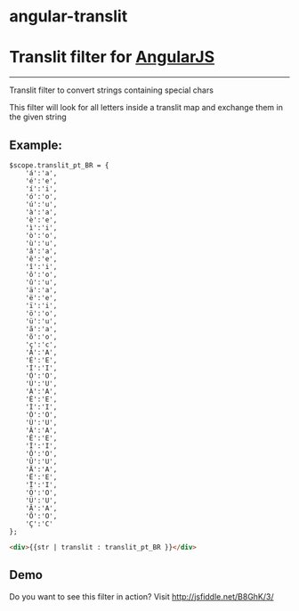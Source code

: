 angular-translit
================

# Translit filter for [AngularJS](http://angularjs.org/)

***

Translit filter to convert strings containing special chars


This filter will look for all letters inside a translit map and exchange them in the given string

## Example: 
```JS
$scope.translit_pt_BR = {
    'á':'a',
    'é':'e',
    'í':'i',
    'ó':'o',
    'ú':'u',
    'à':'a',
    'è':'e',
    'ì':'i',
    'ò':'o',
    'ù':'u',
    'â':'a',
    'ê':'e',
    'î':'i',
    'ô':'o',
    'û':'u',
    'ä':'a',
    'ë':'e',
    'ï':'i',
    'ö':'o',
    'ü':'u',
    'ã':'a',
    'õ':'o',
    'ç':'c',
    'Á':'A',
    'É':'E',
    'Í':'I',
    'Ó':'O',
    'Ú':'U',
    'À':'A',
    'È':'E',
    'Ì':'I',
    'Ò':'O',
    'Ù':'U',
    'Â':'A',
    'Ê':'E',
    'Î':'I',
    'Ô':'O',
    'Û':'U',
    'Ä':'A',
    'Ë':'E',
    'Ï':'I',
    'Ö':'O',
    'Ü':'U',
    'Ã':'A',
    'Õ':'O',
    'Ç':'C'
};
```

```HTML
<div>{{str | translit : translit_pt_BR }}</div>
```


## Demo
Do you want to see this filter in action? Visit http://jsfiddle.net/B8GhK/3/